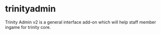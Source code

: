 trinityadmin
============

Trinity Admin v2 is a general interface add-on which will help staff member ingame for trinity core. 
